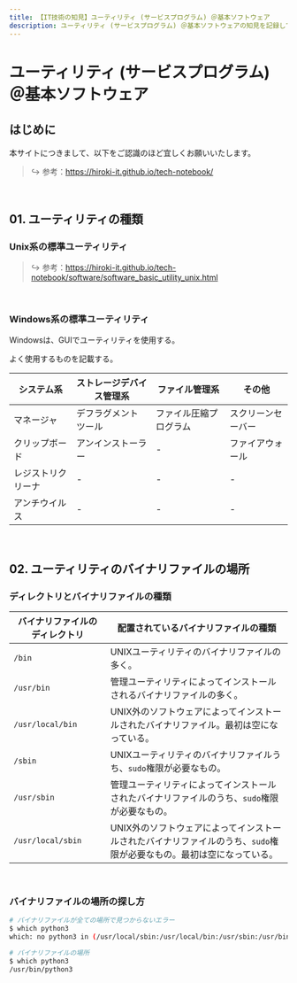 ```yaml
---
title: 【IT技術の知見】ユーティリティ (サービスプログラム) ＠基本ソフトウェア
description: ユーティリティ (サービスプログラム) ＠基本ソフトウェアの知見を記録しています。
---
```


# ユーティリティ (サービスプログラム) ＠基本ソフトウェア

## はじめに

本サイトにつきまして、以下をご認識のほど宜しくお願いいたします。

> ↪️ 参考：https://hiroki-it.github.io/tech-notebook/

<br>

## 01. ユーティリティの種類

### Unix系の標準ユーティリティ

> ↪️ 参考：https://hiroki-it.github.io/tech-notebook/software/software_basic_utility_unix.html

<br>

### Windows系の標準ユーティリティ

Windowsは、GUIでユーティリティを使用する。

よく使用するものを記載する。

| システム系         | ストレージデバイス管理系 | ファイル管理系         | その他             |
| ------------------ | ------------------------ | ---------------------- | ------------------ |
| マネージャ         | デフラグメントツール     | ファイル圧縮プログラム | スクリーンセーバー |
| クリップボード     | アンインストーラー       | -                      | ファイアウォール   |
| レジストリクリーナ | -                        | -                      | -                  |
| アンチウイルス     | -                        | -                      | -                  |

<br>

## 02. ユーティリティのバイナリファイルの場所

### ディレクトリとバイナリファイルの種類

| バイナリファイルのディレクトリ | 配置されているバイナリファイルの種類                                                                                 |
| ------------------------------ | -------------------------------------------------------------------------------------------------------------------- |
| `/bin`                         | UNIXユーティリティのバイナリファイルの多く。                                                                         |
| `/usr/bin`                     | 管理ユーティリティによってインストールされるバイナリファイルの多く。                                                 |
| `/usr/local/bin`               | UNIX外のソフトウェアによってインストールされたバイナリファイル。最初は空になっている。                               |
| `/sbin`                        | UNIXユーティリティのバイナリファイルうち、`sudo`権限が必要なもの。                                                   |
| `/usr/sbin`                    | 管理ユーティリティによってインストールされたバイナリファイルのうち、`sudo`権限が必要なもの。                         |
| `/usr/local/sbin`              | UNIX外のソフトウェアによってインストールされたバイナリファイルのうち、`sudo`権限が必要なもの。最初は空になっている。 |

<br>

### バイナリファイルの場所の探し方

```bash
# バイナリファイルが全ての場所で見つからないエラー
$ which python3
which: no python3 in (/usr/local/sbin:/usr/local/bin:/usr/sbin:/usr/bin:/sbin:/bin)

# バイナリファイルの場所
$ which python3
/usr/bin/python3
```

<br>
